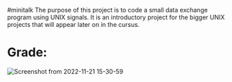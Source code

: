 #minitalk
The purpose of this project is to code a small data exchange program using UNIX signals. It is an introductory project for the bigger UNIX projects that will appear later on in the cursus. 

# Grade:
![Screenshot from 2022-11-21 15-30-59](https://user-images.githubusercontent.com/118270669/203094326-f2dc715b-7786-4e9d-bc59-04a11e024b27.png)

